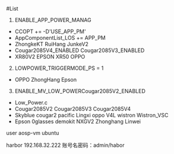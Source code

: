 #List
1. ENABLE_APP_POWER_MANAG
- CCOPT += -D'USE_APP_PM'
- AppComponentList_LOS += APP_PM
- ZhongkeKT RuiHang JunkeV2 
- Cougar2085V4_ENABLED Cougar2085V3_ENABLED   
- XR80V2 EPSON XR50 OPPO 

2. LOWPOWER_TRIGGERMODE_PS = 1
- OPPO ZhongHang Epson 

3. ENABLE_MV_LOW_POWERCougar2085V2_ENABLED
- Low_Power.c
- Cougar2085V2  Cougar2085V3 Cougar2085V4
- Skyblue cougar2  pacific  Lingxi oppo  V4L wistron Wistron_VSC
- Epson  0glasses demokit NXGV2 Zhonghang Linwei


user aosp-vm   ubuntu 


harbor 192.168.32.222 
账号名密码：admin/habor


